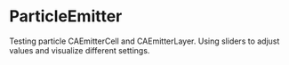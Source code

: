# ParticleEmitter
Testing particle CAEmitterCell and CAEmitterLayer.
Using sliders to adjust values and visualize different settings.
